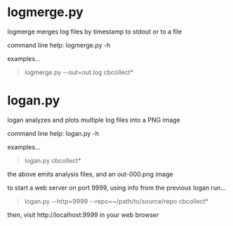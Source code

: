 logmerge.py
===========

logmerge merges log files by timestamp to stdout or to a file

command line help: logmerge.py -h

examples...

> logmerge.py --out=out.log cbcollect*

logan.py
========

logan analyzes and plots multiple log files into a PNG image

command line help: logan.py -h

examples...

> logan.py cbcollect*

the above emits analysis files, and an out-000.png image

to start a web server on port 9999, using info from the previous logan run...

> logan.py --http=9999 --repo=~/path/to/source/repo cbcollect*

then, visit http://localhost:9999 in your web browser
